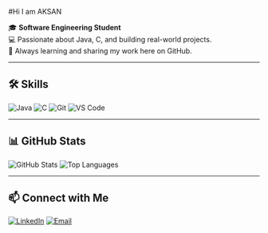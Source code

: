 #Hi I am AKSAN


🎓 **Software Engineering Student**  
💻 Passionate about Java, C, and building real-world projects.  
🚀 Always learning and sharing my work here on GitHub.  

---

## 🛠 Skills
![Java](https://img.shields.io/badge/Java-ED8B00?style=for-the-badge&logo=openjdk&logoColor=white)
![C](https://img.shields.io/badge/C-00599C?style=for-the-badge&logo=c&logoColor=white)
![Git](https://img.shields.io/badge/Git-F05032?style=for-the-badge&logo=git&logoColor=white)
![VS Code](https://img.shields.io/badge/VS%20Code-007ACC?style=for-the-badge&logo=visualstudiocode&logoColor=white)

---

## 📊 GitHub Stats
![GitHub Stats](https://github-readme-stats.vercel.app/api?username=aksanX&show_icons=true&theme=tokyonight)
![Top Languages](https://github-readme-stats.vercel.app/api/top-langs/?username=aksanX&layout=compact&theme=tokyonight)

---

## 📫 Connect with Me
[![LinkedIn](https://img.shields.io/badge/LinkedIn-0A66C2?style=for-the-badge&logo=linkedin&logoColor=white)](https://linkedin.com/)
[![Email](https://img.shields.io/badge/Email-aksananan@iut--dhaka.edu-red?style=for-the-badge)](mailto:aksananan@iut-dhaka.edu)
